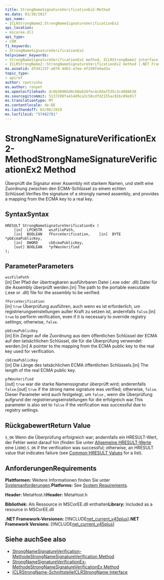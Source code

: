 ```yaml
---
title: StrongNameSignatureVerificationEx2-Method
ms.date: 03/30/2017
api_name:
- ICLRStrongName2.StrongNameSignatureVerificationEx2
api_location:
- mscoree.dll
api_type:
- COM
f1_keywords:
- StrongNameSignatureVerificationEx2
helpviewer_keywords:
- StrongNameSignatureVerificationEx2 method, ICLRStrongName2 interface [.NET Framework hosting]
- ICLRStrongName2::StrongNameSignatureVerificationEx2 method [.NET Framework hosting]
ms.assetid: dfd4133f-a074-4db3-a7ee-4f250fe9ad3a
topic_type:
- apiref
author: rpetrusha
ms.author: ronpet
ms.openlocfilehash: dc8b3096bd0c60e826fec4c8daf535c3c4086630
ms.sourcegitcommit: 5137208fa414d9ca3c58cdfd2155ac81bc89e917
ms.translationtype: MT
ms.contentlocale: de-DE
ms.lasthandoff: 03/06/2019
ms.locfileid: "57482781"
---
```

# <a name="strongnamesignatureverificationex2-method"></a><span data-ttu-id="ebced-102">StrongNameSignatureVerificationEx2-Method</span><span class="sxs-lookup"><span data-stu-id="ebced-102">StrongNameSignatureVerificationEx2 Method</span></span>
<span data-ttu-id="ebced-103">Überprüft die Signatur einer Assembly mit starkem Namen, und stellt eine Zuordnung zwischen den ECMA-Schlüssel zu einem echten Schlüssel.</span><span class="sxs-lookup"><span data-stu-id="ebced-103">Verifies the signature of a strongly named assembly, and provides a mapping from the ECMA key to a real key.</span></span>  
  
## <a name="syntax"></a><span data-ttu-id="ebced-104">Syntax</span><span class="sxs-lookup"><span data-stu-id="ebced-104">Syntax</span></span>  
  
```  
HRESULT StrongNameSignatureVerificationEx (  
    [in]  LPCWSTR   wszFilePath,  
    [in]  BOOLEAN   fForceVerification,    [in]  BYTE      *pbEcmaPublicKey,  
    [in]  DWORD     cbEcmaPublicKey,  
    [out] BOOLEAN   *pfWasVerified  
);  
```  
  
## <a name="parameters"></a><span data-ttu-id="ebced-105">Parameter</span><span class="sxs-lookup"><span data-stu-id="ebced-105">Parameters</span></span>  
 `wszFilePath`  
 <span data-ttu-id="ebced-106">[in] Der Pfad der übertragbaren ausführbaren Datei (.exe oder .dll) Datei für die Assembly überprüft werden.</span><span class="sxs-lookup"><span data-stu-id="ebced-106">[in] The path to the portable executable (.exe or .dll) file for the assembly to be verified.</span></span>  
  
 `fForceVerification`  
 <span data-ttu-id="ebced-107">[in] `true` Überprüfung ausführen, auch wenn es ist erforderlich, um registrierungseinstellungen außer Kraft zu setzen ist, andernfalls `false`.</span><span class="sxs-lookup"><span data-stu-id="ebced-107">[in] `true` to perform verification, even if it is necessary to override registry settings; otherwise, `false`.</span></span>  
  
 `pbEcmaPublicKey`  
 <span data-ttu-id="ebced-108">[in] Ein Zeiger auf die Zuordnung aus dem öffentlichen Schlüssel der ECMA auf den tatsächlichen Schlüssel, die für die Überprüfung verwendet werden.</span><span class="sxs-lookup"><span data-stu-id="ebced-108">[in] A pointer to the mapping from the ECMA public key to the real key used for verification.</span></span>  
  
 `cbEcmaPublicKey`  
 <span data-ttu-id="ebced-109">[in] Die Länge des tatsächlichen ECMA öffentlichen Schlüssels.</span><span class="sxs-lookup"><span data-stu-id="ebced-109">[in] The length of the real ECMA public key.</span></span>  
  
 `pfWasVerified`  
 <span data-ttu-id="ebced-110">[out] `true` war die starke Namenssignatur überprüft wird; anderenfalls `false`.</span><span class="sxs-lookup"><span data-stu-id="ebced-110">[out] `true` if the strong name signature was verified; otherwise, `false`.</span></span> <span data-ttu-id="ebced-111">Dieser Parameter wird auch festgelegt, um `false` , wenn die Überprüfung aufgrund der registrierungseinstellungen für die erfolgreich war.</span><span class="sxs-lookup"><span data-stu-id="ebced-111">This parameter is also set to `false` if the verification was successful due to registry settings.</span></span>  
  
## <a name="return-value"></a><span data-ttu-id="ebced-112">Rückgabewert</span><span class="sxs-lookup"><span data-stu-id="ebced-112">Return Value</span></span>  
 <span data-ttu-id="ebced-113">`S_OK` Wenn die Überprüfung erfolgreich war; andernfalls ein HRESULT-Wert, der Fehler weist darauf hin (finden Sie unter [Allgemeine HRESULT-Werte](https://go.microsoft.com/fwlink/?LinkId=213878) eine Liste).</span><span class="sxs-lookup"><span data-stu-id="ebced-113">`S_OK` if the verification was successful; otherwise, an HRESULT value that indicates failure (see [Common HRESULT Values](https://go.microsoft.com/fwlink/?LinkId=213878) for a list).</span></span>  
  
## <a name="requirements"></a><span data-ttu-id="ebced-114">Anforderungen</span><span class="sxs-lookup"><span data-stu-id="ebced-114">Requirements</span></span>  
 <span data-ttu-id="ebced-115">**Plattformen:** Weitere Informationen finden Sie unter [Systemanforderungen](../../../../docs/framework/get-started/system-requirements.md).</span><span class="sxs-lookup"><span data-stu-id="ebced-115">**Platforms:** See [System Requirements](../../../../docs/framework/get-started/system-requirements.md).</span></span>  
  
 <span data-ttu-id="ebced-116">**Header:** MetaHost.h</span><span class="sxs-lookup"><span data-stu-id="ebced-116">**Header:** MetaHost.h</span></span>  
  
 <span data-ttu-id="ebced-117">**Bibliothek:** Als Ressource in MSCorEE.dll enthalten</span><span class="sxs-lookup"><span data-stu-id="ebced-117">**Library:** Included as a resource in MSCorEE.dll</span></span>  
  
 <span data-ttu-id="ebced-118">**.NET Framework-Versionen:** [!INCLUDE[net_current_v45plus](../../../../includes/net-current-v45plus-md.md)]</span><span class="sxs-lookup"><span data-stu-id="ebced-118">**.NET Framework Versions:** [!INCLUDE[net_current_v45plus](../../../../includes/net-current-v45plus-md.md)]</span></span>  
  
## <a name="see-also"></a><span data-ttu-id="ebced-119">Siehe auch</span><span class="sxs-lookup"><span data-stu-id="ebced-119">See also</span></span>
- [<span data-ttu-id="ebced-120">StrongNameSignatureVerification-Methode</span><span class="sxs-lookup"><span data-stu-id="ebced-120">StrongNameSignatureVerification Method</span></span>](../../../../docs/framework/unmanaged-api/hosting/iclrstrongname-strongnamesignatureverification-method.md)
- [<span data-ttu-id="ebced-121">StrongNameSignatureVerificationEx-Methode</span><span class="sxs-lookup"><span data-stu-id="ebced-121">StrongNameSignatureVerificationEx Method</span></span>](../../../../docs/framework/unmanaged-api/hosting/iclrstrongname-strongnamesignatureverificationex-method.md)
- [<span data-ttu-id="ebced-122">ICLRStrongName-Schnittstelle</span><span class="sxs-lookup"><span data-stu-id="ebced-122">ICLRStrongName Interface</span></span>](../../../../docs/framework/unmanaged-api/hosting/iclrstrongname-interface.md)

